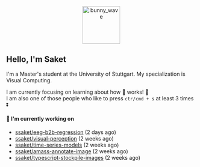 <div align='center'>
<img src=https://media.giphy.com/media/3o7TKMt1VVNkHV2PaE/giphy.gif alt="bunny_wave" width="100px"/>
</div>

## Hello, I'm Saket

I'm a Master's student at the University of Stuttgart. My specialization is Visual Computing.

I am currently focusing on learning about how :brain: works! :exploding_head:\
I am also one of those people who like to press `ctr/cmd + s` at least 3 times :arrow_double_down:



#### 🐰 I'm currently working on

- [ssaket/eeg-b2b-regression](https://github.com/ssaket/eeg-b2b-regression) (2 days ago)
- [ssaket/visual-perception](https://github.com/ssaket/visual-perception) (2 weeks ago)
- [ssaket/time-series-models](https://github.com/ssaket/time-series-models) (2 weeks ago)
- [ssaket/amass-annotate-image](https://github.com/ssaket/amass-annotate-image) (2 weeks ago)
- [ssaket/typescript-stockpile-images](https://github.com/ssaket/typescript-stockpile-images) (2 weeks ago)
